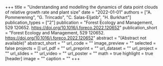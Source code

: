 +++
title = "Understanding and modelling the dynamics of data point clouds of relative growth rate and plant size"
date = "2022-01-01"
authors = ["A. Pommerening", "G. Trincado", "C. Salas-Eljatib", "H. Burkhart"]
publication_types = ["2"]
publication = "Forest Ecology and Management, 529 120652. https://doi.org/10.1016/j.foreco.2022.120652"
publication_short = "Forest Ecology and Management, 529 120652. https://doi.org/10.1016/j.foreco.2022.120652"
abstract = "(Abstract not available)"
abstract_short = ""
url_code = ""
image_preview = ""
selected = false
projects = []
url_pdf = ""
url_preprint = ""
url_dataset = ""
url_project = ""
url_slides = ""
url_video = ""
url_poster = ""
math = true
highlight = true
[header]
image = ""
caption = ""
+++
